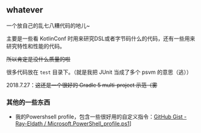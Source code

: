 ## whatever

一个放自己的乱七八糟代码的地儿~

主要是一些看 KotlinConf 时用来研究DSL或者字节码什么的代码，还有一些用来研究特性和性能的代码。

~~所以肯定是没什么质量的啦~~

很多代码放在 `test` 目录下。（就是我把 JUnit 当成了多个 psvm 的意思（逃））

2018.7.27：~~这还是一个很好的 Gradle 5 multi-project 示范（雾~~

### 其他的一些东西

- 我的Powershsell profile，包含一些很好用的自定义指令：[GitHub Gist - Ray-Eldath / Microsoft.PowerShell_profile.ps1](https://gist.github.com/Ray-Eldath/961824f60e4f7c55f9331f866fefafa8)]